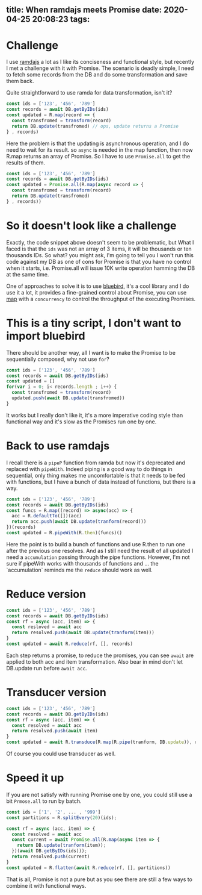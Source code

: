 title: When ramdajs meets Promise
date: 2020-04-25 20:08:23
tags:
---
# Challenge<a id="sec-1"></a>

I use [ramdajs](https://ramdajs.com/) a lot as I like its conciseness and functional style, but recently I met a challenge with it with Promise. The scenario is deadly simple, I need to fetch some records from the DB and do some transformation and save them back.

Quite straightforward to use ramda for data transformation, isn't it?

```js
const ids = ['123', '456', '789']
const records = await DB.getByIDs(ids)
const updated = R.map(record => {
  const transfromed = transform(record)
  return DB.update(transfromed) // ops, update returns a Promise
} , records)
```
<!-- more -->  

Here the problem is that the updating is asynchronous operation, and I do need to wait for its result. so `async` is needed in the map function, then now R.map returns an array of Promise. So I have to use `Promise.all` to get the results of them.

```js
const ids = ['123', '456', '789']
const records = await DB.getByIDs(ids)
const updated = Promise.all(R.map(async record => {
  const transfromed = transform(record)
  return DB.update(transfromed)
} , records))
```

# So it doesn't look like a challenge<a id="sec-2"></a>

Exactly, the code snippet above doesn't seem to be problematic, but What I faced is that the `ids` was not an array of 3 items, it will be thousands or ten thousands IDs. So what? you might ask, I'm going to tell you I won't run this code against my DB as one of cons for Promise is that you have no control when it starts, i.e. Promise.all will issue 10K write operation hamming the DB at the same time.

One of approaches to solve it is to use [bluebird](https://github.com/petkaantonov/bluebird), it's a cool library and I do use it a lot, it provides a fine-grained control about Promise, you can use [map](http://bluebirdjs.com/docs/api/promise.map.html) with a `concurrency` to control the throughput of the executing Promises.

# This is a tiny script, I don't want to import bluebird<a id="sec-3"></a>

There should be another way, all I want is to make the Promise to be sequentially composed, why not use `for`?

```js
const ids = ['123', '456', '789']
const records = await DB.getByIDs(ids)
const updated = []
for(var i = 0; i< records.length ; i++) {
  const transfromed = transform(record)
  updated.push(await DB.update(transfromed))
}
```

It works but I really don't like it, it's a more imperative coding style than functional way and it's slow as the Promises run one by one.

# Back to use ramdajs<a id="sec-4"></a>

I recall there is a `pipeP` function from ramda but now it's deprecated and replaced with `pipeWith`. Indeed piping is a good way to do things in sequential, only thing makes me uncomfortable is that it needs to be fed with functions, but I have a bunch of data instead of functions, but there is a way.

```js
const ids = ['123', '456', '789']
const records = await DB.getByIDs(ids)
const funcs = R.map((record) => async(acc) => {
  acc = R.defaultTo([])(acc)
  return acc.push(await DB.update(tranform(record)))
})(records)
const updated = R.pipeWith(R.then)(funcs)()
```

Here the point is to build a bunch of functions and use R.then to run one after the previous one resolves. And as I still need the result of all updated I need a `accumulation` passing through the pipe functions. However, I'm not sure if pipeWith works with thousands of functions and &#x2026; the \`accumulation\` reminds me the `reduce` should work as well.

# Reduce version<a id="sec-5"></a>

```js
const ids = ['123', '456', '789']
const records = await DB.getByIDs(ids)
const rf = async (acc, item) => {
  const resloved = await acc
  return resolved.push(await DB.update(tranform(item)))
}
const updated = await R.reduce(rf, [], records)
```

Each step returns a promise, to reduce the promises, you can see `await` are applied to both acc and item transformation. Also bear in mind don't let DB.update run before `await acc`.

# Transducer version<a id="sec-6"></a>

```js
const ids = ['123', '456', '789']
const records = await DB.getByIDs(ids)
const rf = async (acc, item) => {
  const resolved = await acc
  return resolved.push(await item)
}
const updated = await R.transduce(R.map(R.pipe(tranform, DB.update)), rf, [], records)
```

Of course you could use transducer as well.

# Speed it up<a id="sec-7"></a>

If you are not satisfy with running Promise one by one, you could still use a bit `Prmose.all` to run by batch.

```js
const ids = ['1', '2', ... , '999']
const partitions = R.splitEvery(20)(ids);

const rf = async (acc, item) => {
  const resolved = await acc
  const current = await Promise.all(R.map(async item => {
    return DB.update(tranform(item));
  })(await DB.getByIDs(ids)));
  return resolved.push(current)
}
const updated = R.flatten(await R.reduce(rf, [], partitions))

```

That is all, Promise is not a pure but as you see there are still a few ways to combine it with functional ways.

